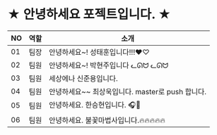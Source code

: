 # ★ 안녕하세요 포젝트입니다. ★ 
 
|NO|역할|소개| 
|-|-|-|
|01|팀장|안녕하세요~! 성태훈입니다!!!♥♡|  
|02|팀원|안녕하세요~! 박현주입니다  ᓚᘏᗢ ᓚᘏᗢ|
|03|팀원|세상에나 신준용입니다.|
|04|팀원|안녕하세요~~ 최상욱입니다. master로 push 합니다. |
|05|팀원|안녕하세요. 한승현입니다. 🎧🎸  |
|06|팀원|안녕하세요. 불꽃마법사입니다.🔥🔥🔥🔥🔥 | 